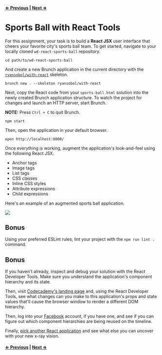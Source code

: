 #### [⇐ Previous](sports_ball_with_react.md) | [Next ⇒](README.md)

# Sports Ball with React Tools

For this assignment, your task is to build a **React JSX** user interface that cheers your favorite city's sports ball team. To get started, navigate to your locally cloned `wd-react-sports-ball` repository.

```shell
cd path/to/wd-react-sports-ball
```

And create a new Brunch application in the current directory with the [`ryansobol/with-react`](https://github.com/ryansobol/with-react) skeleton.

```shell
brunch new . --skeleton ryansobol/with-react
```

Next, copy the React code from your `sports-ball.html` solution into the newly created Brunch application structure. To watch the project for changes and launch an HTTP server, start Brunch.

**NOTE:** Press `Ctrl + C` to quit Brunch.

```shell
npm start
```

Then, open the application in your default browser.

```shell
open http://localhost:8000/
```

Once everything is working, augment the application's look-and-feel using the following React JSX.

- Anchor tags
- Image tags
- List tags
- CSS classes
- Inline CSS styles
- Attribute expressions
- Child expressions

Here's an example of an augmented sports ball application.

![](https://students-gschool-production.s3.amazonaws.com/uploads/asset/file/326/95DE5AEC-7D4E-4C09-9C80-2239EF8F7C8F-570-0000DE059D556159.gif)

## Bonus

Using your preferred ESLint rules, lint your project with the `npm run lint .` command.

## Bonus

If you haven't already, inspect and debug your solution with the React Developer Tools. Make sure you understand the application's component hierarchy and its state.

Then, visit [Codecademy's landing page](https://www.codecademy.com/) and, using the React Developer Tools, see what changes can you make to this application's props and state values that'll cause the browser window to render a different DOM hierarchy.

Then, log into your [Facebook](https://www.facebook.com/) account, if you have one, and see if you can figure out which component hierarchies are being reused on the timeline.

Finally, [pick another React application](https://github.com/facebook/react/wiki/Sites-Using-React) and see what else you can uncover with your new x-ray vision.

#### [⇐ Previous](sports_ball_with_react.md) | [Next ⇒](README.md)
